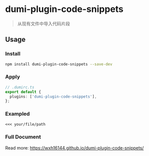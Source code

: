 # dumi-plugin-code-snippets

> 从现有文件中导入代码片段

## Usage

### Install

```bash
npm install dumi-plugin-code-snippets --save-dev
```

### Apply

<!-- #region enable -->

```ts
// .dumirc.ts
export default {
  plugins: ['dumi-plugin-code-snippets'],
};
```

<!-- #endregion enable -->

### Exampled

```markdown
<<< your/file/path
```

### Full Document

Read more: https://wxh16144.github.io/dumi-plugin-code-snippets/
